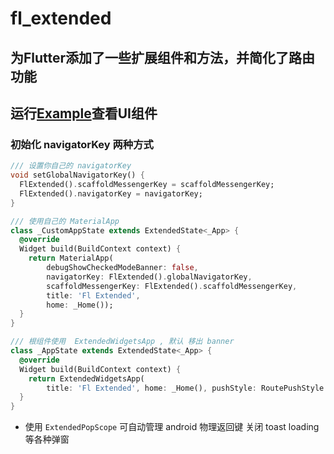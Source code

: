 # fl_extended

## 为Flutter添加了一些扩展组件和方法，并简化了路由功能
## 运行[Example](https://wayaer.github.io/fl_extended/example/app/web/index.html#/)查看UI组件

### 初始化 navigatorKey 两种方式

```dart
/// 设置你自己的 navigatorKey
void setGlobalNavigatorKey() {
  FlExtended().scaffoldMessengerKey = scaffoldMessengerKey;
  FlExtended().navigatorKey = navigatorKey;
}

/// 使用自己的 MaterialApp
class _CustomAppState extends ExtendedState<_App> {
  @override
  Widget build(BuildContext context) {
    return MaterialApp(
        debugShowCheckedModeBanner: false,
        navigatorKey: FlExtended().globalNavigatorKey,
        scaffoldMessengerKey: FlExtended().scaffoldMessengerKey,
        title: 'Fl Extended',
        home: _Home());
  }
}

/// 根组件使用  ExtendedWidgetsApp , 默认 移出 banner
class _AppState extends ExtendedState<_App> {
  @override
  Widget build(BuildContext context) {
    return ExtendedWidgetsApp(
        title: 'Fl Extended', home: _Home(), pushStyle: RoutePushStyle.material);
  }
}

```

- 使用 `ExtendedPopScope` 可自动管理 android 物理返回键 关闭 toast loading 等各种弹窗